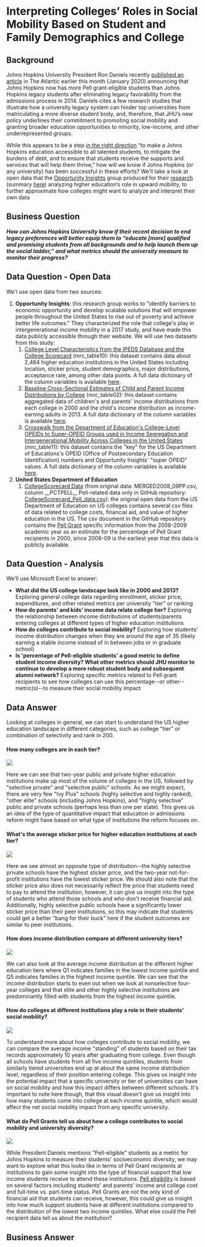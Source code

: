 # Interpreting Colleges’ Roles in Social Mobility Based on Student and Family Demographics and College

## Background

Johns Hopkins University President Ron Daniels recently [published an article](https://www.theatlantic.com/ideas/archive/2020/01/why-we-ended-legacy-admissions-johns-hopkins/605131/?utm_source=feed) in The Atlantic earlier this month \(January 2020\) announcing that Johns Hopkins now has more Pell grant-eligible students than Johns Hopkins legacy students after eliminating legacy favorability from the admissions process in 2014. Daniels cites a few research studies that illustrate how a university legacy system can hinder top universities from matriculating a more diverse student body, and, therefore, that JHU’s new policy underlines their commitment to promoting social mobility and granting broader education opportunities to minority, low-income, and other underrepresented groups.

While this appears to be a step [in the right direction](https://www.nytimes.com/2019/09/07/opinion/sunday/end-legacy-college-admissions.html) “to make a Johns Hopkins education accessible to all talented students, to mitigate the burdens of debt, and to ensure that students receive the supports and services that will help them thrive,” how will we know if Johns Hopkins \(or any university\) has been successful in these efforts? We’ll take a look at open data that the [Opportunity Insights](https://opportunityinsights.org/) group produced for their [research](http://www.equality-of-opportunity.org/papers/coll_mrc_paper.pdf) \(summary [here](http://www.equality-of-opportunity.org/assets/documents/coll_mrc_summary.pdf%20)\) analyzing higher education’s role in upward mobility, to further approximate how colleges might want to analyze and interpret their own data

## Business Question

_**How can Johns Hopkins University know if their recent decision to end legacy preferences will better equip them to “educate \[more\] qualified and promising students from all backgrounds and to help launch them up the social ladder,” and what metrics should the university measure to monitor their progress?**_

## Data Question - Open Data

We'l use open data from two sources: 

1. **Opportunity Insights**: this research group works to "identify barriers to economic opportunity and develop scalable solutions that will empower people throughout the United States to rise out of poverty and achieve better life outcomes." They characterized the role that college's play in intergenerational income mobility in a 2017 study, and have made this data publicly accessible through their website. We will use two datasets from this study:
   1. [College Level Characteristics from the IPEDS Database and the College Scorecard](https://opportunityinsights.org/data/?geographic_level=100&topic=0&paper_id=0#resource-listing) \(mrc\_table10\): this dataset contains data about 2,464 higher education institutions in the United States including location, sticker price, student demographics, major distributions, acceptance rate, among other data points. A full data dictionary of the column variables is available [here](https://opportunityinsights.org/wp-content/uploads/2018/04/Codebook-MRC-Table-10.pdf).
   2. [Baseline Cross-Sectional Estimates of Child and Parent Income Distributions by College](https://opportunityinsights.org/data/?geographic_level=100&topic=0&paper_id=0#resource-listing) \(mrc\_table02\): this dataset contains aggregated data of children's and parents' income distributions from each college in 2000 and the child's income distribution as income-earning adults in 2013.  A full data dictionary of the column variables is available [here](https://opportunityinsights.org/wp-content/uploads/2018/04/Codebook-MRC-Table-2.pdf).
   3. [Crosswalk from the Department of Education's College-Level OPEIDs to Super-OPEID Groups used in Income Segregation and Intergenerational Mobility Across Colleges in the United States ](https://opportunityinsights.org/data/?geographic_level=100&topic=0&paper_id=0#resource-listing)\(mrc\_table11\): this dataset contains the "key" for the US Department of Educations's OPEID \(Office of Postsecondary Education Identification\) numbers and Opportunity Insights' "super OPEID" values. A full data dictionary of the column variables is available [here](https://opportunityinsights.org/wp-content/uploads/2018/04/Codebook-MRC-Table-11.pdf).
2. **United States Department of Education**
   1. [CollegeScorecard Data](https://collegescorecard.ed.gov/data/) \(from original data: MERGED2008_09PP.csv, column \_\_PCTPELL,_ Pell-related data only in GitHub repository: [CollegeScorecard\_Pell\_data.csv](https://github.com/jhu-business-analytics/metrics-for-college-social-mobility/blob/master/original_datasets/CollegeScorecard_Pell_data.csv)\): the original open data from the US Department of Education on US colleges contains several csv files of data related to college costs, financial aid, and value of higher education in the US. The csv document in the GitHub repository contains the [Pell Grant](https://studentaid.gov/understand-aid/types/grants/pell) specific information from the 2008-2009 academic year as an estimate for the percentage of Pell Grant recipients in 2000, since 2008-09 is the earliest year that this data is publicly available. 

## Data Question - Analysis

We’ll use Microsoft Excel to answer:

* **What did the US college landscape look like in 2000 and 2013?** Exploring general college data regarding enrollment, sticker price, expenditures, and other related metrics per university "tier" or ranking
* **How do parents’ and kids’ income data relate college tier?** Exploring the relationship between income distributions of students/parents entering colleges at different types of higher education institutions
* **How do colleges contribute to social mobility?** Exploring how students' income distribution changes when they are around the age of 35 \(likely earning a stable income instead of in between jobs or in graduate school\)
* **Is 'percentage of Pell-eligible students' a good metric to define student income diversity? What other metrics should JHU monitor to continue to develop a more robust student body and subsequent alumni network?** Exploring specific metrics related to Pell grant recipients to see how colleges can use this percentage--or other--metric\(s\)--to measure their social mobility impact 

## Data Answer

Looking at colleges in general, we can start to understand the US higher education landscape in different categories, such as college "tier" or combination of selectivity and rank in 200.

#### How many colleges are in each tier?

![](.gitbook/assets/university-tier-counts.png)

Here we can see that two-year public and private higher education institutions make up most of the volume of colleges in the US, followed by "selective private" and "selective public" schools. As we might expect, there are very few "Ivy Plus" schools \(highly selective and highly ranked\), "other elite" schools \(including Johns Hopkins\), and "highly selective" public and private schools \(perhaps less than one per state\). This gives us an idea of the type of quantitative impact that education or admissions reform might have based on what type of institutions the reform focuses on.

#### What's the average sticker price for higher education institutions at each tier?

![](.gitbook/assets/final-chart.png)

Here we see almost an opposite type of distribution--the highly selective private schools have the highest sticker price, and the two-year not-for-profit institutions have the lowest sticker price. We should also note that the sticker price also does not necessarily reflect the price that students need to pay to attend the institution, however, it can give us insight into the type of students who attend those schools and who don't receive financial aid. Additionally, highly selective public schools have a significantly lower sticker price than their peer institutions, so this may indicate that students could get a better "bang for their buck" here if the student outcomes are similar to peer institutions. 

#### How does income distribution compare at different university tiers?

![](.gitbook/assets/parent_income_dist_by_tier.png)

We can also look at the average income distribution at the different higher education tiers where Q1 indicates families in the lowest income quintile and Q5 indicates families in the highest income quintile. We can see that the income distribution starts to even out when we look at nonselective four-year colleges and that elite and other highly selective institutions are predominantly filled with students from the highest income quintile.

#### How do colleges at different institutions play a role in their students' social mobility?

![](.gitbook/assets/student_income_mobility_by_tier.png)

To understand more about how colleges contribute to social mobility, we can compare the average income "standing" of students based on their tax records approximately 10 years after graduating from college. Even though all schools have students from all five income quintiles, students from similarly tiered universities end up at about the same income distribution level, regardless of their position entering college. This gives us insight into the potential impact that a specific university or tier of universities can have on social mobility and how this impact differs between different schools. It's important to note here though, that this visual doesn't give us insight into how many students come into college at each income quintile, which would affect the net social mobility impact from any specific university.

#### What do Pell Grants tell us about how a college contributes to social mobility and university diversity?

![](.gitbook/assets/q1_q2_pell_college_data.png)

While President Daniels mentions "Pell-eligible" students as a metric for Johns Hopkins to measure their  students' socioeconomic diversity, we may want to explore what this looks like in terms of Pell Grant recipients at institutions to gain some insight into the type of financial support that low income students receive to attend these institutions. [Pell eligibility](https://www.usnews.com/education/best-colleges/paying-for-college/articles/everything-you-need-to-know-about-the-pell-grant) is based on several factors including students' and parents' income and college cost and full-time vs. part-time status. Pell Grants are not the only kind of financial aid that students can receive, however, this could give us insight into how much support students have at different institutions compared to the distribution of the lowest two income quintiles. What else could the Pell recipient data tell us about the institution?

## Business Answer

